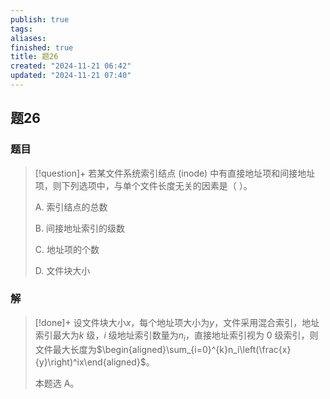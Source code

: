 ```yaml
---
publish: true
tags: 
aliases: 
finished: true
title: 题26
created: "2024-11-21 06:42"
updated: "2024-11-21 07:40"
---
```

## 题26
### 题目
> [!question]+
> 若某文件系统索引结点 (inode) 中有直接地址项和间接地址项，则下列选项中，与单个文件长度无关的因素是（ ）。
> 
> A. 索引结点的总数
> 
> B. 间接地址索引的级数
> 
> C. 地址项的个数
> 
> D. 文件块大小
### 解
> [!done]+
> 设文件块大小$x$，每个地址项大小为$y$，文件采用混合索引，地址索引最大为$k$ 级，$i$ 级地址索引数量为$n_i$，直接地址索引视为 0 级索引，则文件最大长度为$\begin{aligned}\sum_{i=0}^{k}n_i\left(\frac{x}{y}\right)^ix\end{aligned}$。
> 
> 本题选 A。
